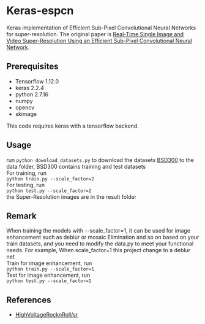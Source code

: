 # Keras-espcn
Keras implementation of Efficient Sub-Pixel Convolutional Neural Networks for super-resolution. The original paper is [Real-Time Single Image and Video Super-Resolution Using an Efficient
Sub-Pixel Convolutional Neural Network](https://arxiv.org/abs/1609.05158).

## Prerequisites
 * Tensorflow 1.12.0
 * keras 2.2.4
 * python 2.7.16
 * numpy
 * opencv
 * skimage

This code requires keras with a tensorflow backend. 

## Usage
run `python download_datasets.py` to download the datasets [BSD300](http://www2.eecs.berkeley.edu/Research/Projects/CS/vision/bsds/BSDS300-images.tgz) to the data folder, BSD300 contains training and test datasets
<br>
For training, run  
`python train.py --scale_factor=2`
<br>
For testing, run  
`python test.py --scale_factor=2`  
the Super-Resolution images are in the result folder

## Remark
When training the models with --scale_factor=1, it can be used for image enhancement such as deblur or mosaic Elimination and so on based on your train datasets, and you need to modify the data.py to meet your functional needs. For example, When scale_factor=1 this project change to a deblur net
<br>
Train for image enhancement, run  
`python train.py --scale_factor=1`
<br>
Test for image enhancement, run  
`python test.py --scale_factor=1`

## References
* [HighVoltageRocknRoll/sr](https://github.com/HighVoltageRocknRoll/sr) 


